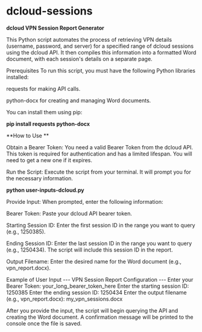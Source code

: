 # dcloud-sessions

**dcloud VPN Session Report Generator**

This Python script automates the process of retrieving VPN details (username, password, and server) for a specified range of dcloud sessions using the dcloud API. It then compiles this information into a formatted Word document, with each session's details on a separate page.

Prerequisites
To run this script, you must have the following Python libraries installed:

requests for making API calls.

python-docx for creating and managing Word documents.

You can install them using pip:

**pip install requests python-docx**

**How to Use
**

Obtain a Bearer Token: You need a valid Bearer Token from the dcloud API. This token is required for authentication and has a limited lifespan. You will need to get a new one if it expires.

Run the Script: Execute the script from your terminal. It will prompt you for the necessary information.

**python user-inputs-dcloud.py**

Provide Input: When prompted, enter the following information:

Bearer Token: Paste your dcloud API bearer token.

Starting Session ID: Enter the first session ID in the range you want to query (e.g., 1250385).

Ending Session ID: Enter the last session ID in the range you want to query (e.g., 1250434). The script will include this session ID in the report.

Output Filename: Enter the desired name for the Word document (e.g., vpn_report.docx).

Example of User Input
--- VPN Session Report Configuration ---
Enter your Bearer Token: your_long_bearer_token_here
Enter the starting session ID: 1250385
Enter the ending session ID: 1250434
Enter the output filename (e.g., vpn_report.docx): my_vpn_sessions.docx

After you provide the input, the script will begin querying the API and creating the Word document. A confirmation message will be printed to the console once the file is saved.
